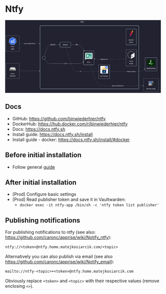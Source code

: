 # Ntfy

![diagram](../../docs/diagrams/out/apps/ntfy.png)

## Docs

- GitHub: <https://github.com/binwiederhier/ntfy>
- DockerHub: <https://hub.docker.com/r/binwiederhier/ntfy>
- Docs: <https://docs.ntfy.sh>
- Install guide: <https://docs.ntfy.sh/install>
- Install guide - docker: <https://docs.ntfy.sh/install/#docker>

## Before initial installation

- Follow general [guide](../../docs/Checklist%20for%20new%20docker-apps.md)

## After initial installation

- \[Prod\] Configure basic settings
- \[Prod\] Read publisher token and save it in Vaultwarden:
    - `docker exec -it ntfy-app /bin/sh -c 'ntfy token list publisher'`

## Publishing notifications

For publishing notifications to ntfy (see also: <https://github.com/caronc/apprise/wiki/Notify_ntfy>):

```txt
ntfy://<token>@ntfy.home.matejkosiarcik.com/<topic>
```

Alternatively you can also publish via email (see also <https://github.com/caronc/apprise/wiki/Notify_email>):

```txt
mailto://ntfy-<topic>+<token>@ntfy.home.matejkosiarcik.com
```

Obviously replace `<token>` and `<topic>` with their respective values (remove enclosing `<>`).
